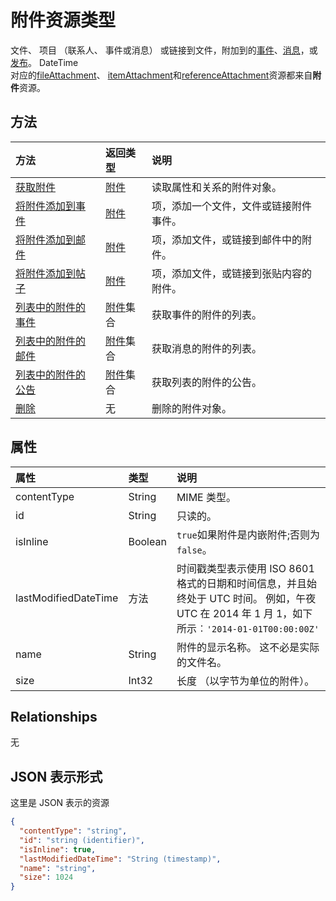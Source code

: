 # <a name="attachment-resource-type"></a>附件资源类型

文件、 项目 （联系人、 事件或消息） 或链接到文件，附加到的[事件](../resources/event.md)、[消息](../resources/message.md)，或[发布](../resources/post.md)。 DateTime  
对应的[fileAttachment](../resources/fileattachment.md)、 [itemAttachment](../resources/itemattachment.md)和[referenceAttachment](../resources/referenceattachment.md)资源都来自**附件**资源。

## <a name="methods"></a>方法

| 方法       | 返回类型  |说明|
|:---------------|:--------|:----------|
|[获取附件](../api/attachment_get.md) | [附件](attachment.md) |读取属性和关系的附件对象。|
|[将附件添加到事件](../api/event_post_attachments.md) | [附件](attachment.md) |项，添加一个文件，文件或链接附件事件。|
|[将附件添加到邮件](../api/message_post_attachments.md) | [附件](attachment.md) |项，添加文件，或链接到邮件中的附件。|
|[将附件添加到帖子](../api/post_post_attachments.md) | [附件](attachment.md) |项，添加文件，或链接到张贴内容的附件。|
|[列表中的附件的事件](../api/event_list_attachments.md) | [附件](attachment.md)集合 | 获取事件的附件的列表。 |
|[列表中的附件的邮件](../api/message_list_attachments.md) | [附件](attachment.md)集合 | 获取消息的附件的列表。 |
|[列表中的附件的公告](../api/post_list_attachments.md) | [附件](attachment.md)集合 | 获取列表的附件的公告。 |
|[删除](../api/attachment_delete.md) | 无 |删除的附件对象。 |


## <a name="properties"></a>属性
| 属性     | 类型   |说明|
|:---------------|:--------|:----------|
|contentType|String|MIME 类型。|
|id|String| 只读的。|
|isInline|Boolean|`true`如果附件是内嵌附件;否则为`false`。|
|lastModifiedDateTime|方法|时间戳类型表示使用 ISO 8601 格式的日期和时间信息，并且始终处于 UTC 时间。 例如，午夜 UTC 在 2014 年 1 月 1，如下所示︰`'2014-01-01T00:00:00Z'`|
|name|String|附件的显示名称。 这不必是实际的文件名。|
|size|Int32|长度 （以字节为单位的附件）。|

## <a name="relationships"></a>Relationships
无

## <a name="json-representation"></a>JSON 表示形式

这里是 JSON 表示的资源

<!-- {
  "blockType": "resource",
  "optionalProperties": [

  ],
  "keyProperty": "id",
  "@odata.type": "microsoft.graph.attachment"
}-->

```json
{
  "contentType": "string",
  "id": "string (identifier)",
  "isInline": true,
  "lastModifiedDateTime": "String (timestamp)",
  "name": "string",
  "size": 1024
}

```


<!-- uuid: 8fcb5dbc-d5aa-4681-8e31-b001d5168d79
2015-10-25 14:57:30 UTC -->
<!-- {
  "type": "#page.annotation",
  "description": "attachment resource",
  "keywords": "",
  "section": "documentation",
  "tocPath": ""
}-->
